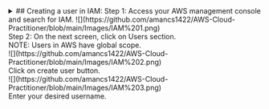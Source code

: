 <details>
  <summary>
    ## Creating a user in IAM:
Step 1: Access your AWS management console and search for IAM.
![](https://github.com/amancs1422/AWS-Cloud-Practitioner/blob/main/Images/IAM%201.png)<br>
Step 2: On the next screen, click on Users section. <br>
NOTE: Users in AWS have global scope.<br>
![](https://github.com/amancs1422/AWS-Cloud-Practitioner/blob/main/Images/IAM%202.png)<br>
Click on create user button.<br>
![](https://github.com/amancs1422/AWS-Cloud-Practitioner/blob/main/Images/IAM%203.png)<br>
Enter your desired username.<br>
  </summary>
</details>
